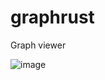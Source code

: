# graphrust

Graph viewer

![image](https://github.com/zdimension/graphrust/assets/4533568/41481c0b-ea08-4a0c-94ed-d3aed83ec914)
